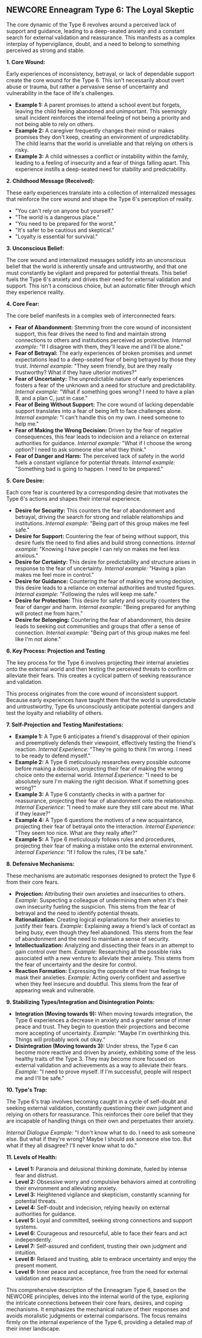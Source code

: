 ## NEWCORE Enneagram Type 6: The Loyal Skeptic

The core dynamic of the Type 6 revolves around a perceived lack of support and guidance, leading to a deep-seated anxiety and a constant search for external validation and reassurance.  This manifests as a complex interplay of hypervigilance, doubt, and a need to belong to something perceived as strong and stable.

**1. Core Wound:**

Early experiences of inconsistency, betrayal, or lack of dependable support create the core wound for the Type 6.  This isn't necessarily about overt abuse or trauma, but rather a pervasive sense of uncertainty and vulnerability in the face of life's challenges.

* **Example 1:** A parent promises to attend a school event but forgets, leaving the child feeling abandoned and unimportant.  This seemingly small incident reinforces the internal feeling of not being a priority and not being able to rely on others.
* **Example 2:** A caregiver frequently changes their mind or makes promises they don't keep, creating an environment of unpredictability. The child learns that the world is unreliable and that relying on others is risky.
* **Example 3:**  A child witnesses a conflict or instability within the family, leading to a feeling of insecurity and a fear of things falling apart. This experience instills a deep-seated need for stability and predictability.

**2. Childhood Message (Received):**

These early experiences translate into a collection of internalized messages that reinforce the core wound and shape the Type 6's perception of reality.

* "You can't rely on anyone but yourself."
* "The world is a dangerous place."
* "You need to be prepared for the worst."
* "It's safer to be cautious and skeptical."
* "Loyalty is essential for survival."

**3. Unconscious Belief:**

The core wound and internalized messages solidify into an unconscious belief that the world is inherently unsafe and untrustworthy, and that one must constantly be vigilant and prepared for potential threats. This belief fuels the Type 6's anxiety and drives their need for external validation and support.  This isn't a conscious choice, but an automatic filter through which they experience reality.

**4. Core Fear:**

The core belief manifests in a complex web of interconnected fears:

* **Fear of Abandonment:**  Stemming from the core wound of inconsistent support, this fear drives the need to find and maintain strong connections to others and institutions perceived as protective. *Internal example:*  "If I disagree with them, they'll leave me and I'll be alone."
* **Fear of Betrayal:**  The early experiences of broken promises and unmet expectations lead to a deep-seated fear of being betrayed by those they trust. *Internal example:* "They seem friendly, but are they really trustworthy?  What if they have ulterior motives?"
* **Fear of Uncertainty:** The unpredictable nature of early experiences fosters a fear of the unknown and a need for structure and predictability. *Internal example:* "What if something goes wrong? I need to have a plan B, and a plan C, just in case."
* **Fear of Being Without Support:** The core wound of lacking dependable support translates into a fear of being left to face challenges alone. *Internal example:* "I can't handle this on my own. I need someone to help me."
* **Fear of Making the Wrong Decision:**  Driven by the fear of negative consequences, this fear leads to indecision and a reliance on external authorities for guidance. *Internal example:* "What if I choose the wrong option?  I need to ask someone else what they think."
* **Fear of Danger and Harm:**  The perceived lack of safety in the world fuels a constant vigilance for potential threats. *Internal example:*  "Something bad is going to happen. I need to be prepared."


**5. Core Desire:**

Each core fear is countered by a corresponding desire that motivates the Type 6's actions and shapes their internal experience.

* **Desire for Security:**  This counters the fear of abandonment and betrayal, driving the search for strong and reliable relationships and institutions. *Internal example:* "Being part of this group makes me feel safe."
* **Desire for Support:** Countering the fear of being without support, this desire fuels the need to find allies and build strong connections. *Internal example:* "Knowing I have people I can rely on makes me feel less anxious."
* **Desire for Certainty:**  This desire for predictability and structure arises in response to the fear of uncertainty. *Internal example:* "Having a plan makes me feel more in control."
* **Desire for Guidance:**  Countering the fear of making the wrong decision, this desire leads to a reliance on external authorities and trusted figures. *Internal example:* "Following the rules will keep me safe."
* **Desire for Protection:**  This desire for safety and security counters the fear of danger and harm. *Internal example:*  "Being prepared for anything will protect me from harm."
* **Desire for Belonging:** Countering the fear of abandonment, this desire leads to seeking out communities and groups that offer a sense of connection. *Internal example:* "Being part of this group makes me feel like I'm not alone."

**6. Key Process: Projection and Testing**

The key process for the Type 6 involves projecting their internal anxieties onto the external world and then testing the perceived threats to confirm or alleviate their fears. This creates a cyclical pattern of seeking reassurance and validation.

This process originates from the core wound of inconsistent support.  Because early experiences have taught them that the world is unpredictable and untrustworthy, Type 6s unconsciously anticipate potential dangers and test the loyalty and reliability of others.

**7. Self-Projection and Testing Manifestations:**

* **Example 1:**  A Type 6 anticipates a friend's disapproval of their opinion and preemptively defends their viewpoint, effectively testing the friend's reaction.  *Internal Experience:*  "They're going to think I'm wrong. I need to be ready to defend myself."
* **Example 2:**  A Type 6 meticulously researches every possible outcome before making a decision, projecting their fear of making the wrong choice onto the external world. *Internal Experience:* "I need to be absolutely sure I'm making the right decision. What if something goes wrong?"
* **Example 3:** A Type 6 constantly checks in with a partner for reassurance, projecting their fear of abandonment onto the relationship. *Internal Experience:* "I need to make sure they still care about me. What if they leave?"
* **Example 4:** A Type 6 questions the motives of a new acquaintance, projecting their fear of betrayal onto the interaction. *Internal Experience:* "They seem too nice. What are they really after?"
* **Example 5:** A Type 6 meticulously follows rules and procedures, projecting their fear of making a mistake onto the external environment. *Internal Experience:* "If I follow the rules, I'll be safe."

**8. Defensive Mechanisms:**

These mechanisms are automatic responses designed to protect the Type 6 from their core fears.

* **Projection:** Attributing their own anxieties and insecurities to others.  *Example:*  Suspecting a colleague of undermining them when it's their own insecurity fueling the suspicion. This stems from the fear of betrayal and the need to identify potential threats.
* **Rationalization:**  Creating logical explanations for their anxieties to justify their fears. *Example:*  Explaining away a friend's lack of contact as being busy, even though they feel abandoned. This stems from the fear of abandonment and the need to maintain a sense of security.
* **Intellectualization:**  Analyzing and dissecting their fears in an attempt to gain control over them. *Example:*  Researching all the possible risks associated with a new venture to alleviate their anxiety. This stems from the fear of uncertainty and the desire for control.
* **Reaction Formation:**  Expressing the opposite of their true feelings to mask their anxieties. *Example:*  Acting overly confident and assertive when they feel insecure and doubtful. This stems from the fear of appearing weak and vulnerable.


**9. Stabilizing Types/Integration and Disintegration Points:**

* **Integration (Moving towards 9):** When moving towards integration, the Type 6 experiences a decrease in anxiety and a greater sense of inner peace and trust. They begin to question their projections and become more accepting of uncertainty. *Example:*  "Maybe I'm overthinking this.  Things will probably work out okay."
* **Disintegration (Moving towards 3):**  Under stress, the Type 6 can become more reactive and driven by anxiety, exhibiting some of the less healthy traits of the Type 3. They may become more focused on external validation and achievements as a way to alleviate their fears. *Example:* "I need to prove myself.  If I'm successful, people will respect me and I'll be safe."


**10. Type's Trap:**

The Type 6's trap involves becoming caught in a cycle of self-doubt and seeking external validation, constantly questioning their own judgment and relying on others for reassurance.  This reinforces their core belief that they are incapable of handling things on their own and perpetuates their anxiety.

*Internal Dialogue Example:*  "I don't know what to do.  I need to ask someone else.  But what if they're wrong?  Maybe I should ask someone else too.  But what if they all disagree? I'll never know what to do."

**11. Levels of Health:**

* **Level 1:**  Paranoia and delusional thinking dominate, fueled by intense fear and distrust.
* **Level 2:**  Obsessive worry and compulsive behaviors aimed at controlling their environment and alleviating anxiety.
* **Level 3:**  Heightened vigilance and skepticism, constantly scanning for potential threats.
* **Level 4:**  Self-doubt and indecision, relying heavily on external authorities for guidance.
* **Level 5:**  Loyal and committed, seeking strong connections and support systems.
* **Level 6:**  Courageous and resourceful, able to face their fears and act independently.
* **Level 7:**  Self-assured and confident, trusting their own judgment and intuition.
* **Level 8:**  Relaxed and trusting, able to embrace uncertainty and enjoy the present moment.
* **Level 9:**  Inner peace and acceptance, free from the need for external validation and reassurance.


This comprehensive description of the Enneagram Type 6, based on the NEWCORE principles, delves into the internal world of the type, exploring the intricate connections between their core fears, desires, and coping mechanisms.  It emphasizes the mechanical nature of their responses and avoids moralistic judgments or external comparisons.  The focus remains firmly on the internal experience of the Type 6, providing a detailed map of their inner landscape.
